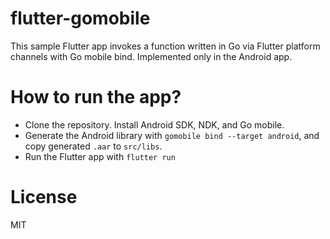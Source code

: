 # flutter-gomobile
This sample Flutter app invokes a function written in Go via Flutter platform channels with Go mobile bind. Implemented only in the Android app.

# How to run the app?

- Clone the repository. Install Android SDK, NDK, and Go mobile.
- Generate the Android library with `gomobile bind --target android`, and copy generated `.aar` to `src/libs`.
- Run the Flutter app with `flutter run`

# License
MIT
